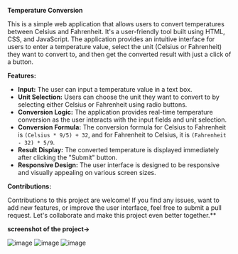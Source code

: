 **Temperature Conversion**

This is a simple web application that allows users to convert temperatures between Celsius and Fahrenheit. It's a user-friendly tool built using HTML, CSS, and JavaScript. The application provides an intuitive interface for users to enter a temperature value, select the unit (Celsius or Fahrenheit) they want to convert to, and then get the converted result with just a click of a button.

**Features:**

- **Input:** The user can input a temperature value in a text box.
- **Unit Selection:** Users can choose the unit they want to convert to by selecting either Celsius or Fahrenheit using radio buttons.
- **Conversion Logic:** The application provides real-time temperature conversion as the user interacts with the input fields and unit selection.
- **Conversion Formula:** The conversion formula for Celsius to Fahrenheit is `(Celsius * 9/5) + 32`, and for Fahrenheit to Celsius, it is `(Fahrenheit - 32) * 5/9`.
- **Result Display:** The converted temperature is displayed immediately after clicking the "Submit" button.
- **Responsive Design:** The user interface is designed to be responsive and visually appealing on various screen sizes.


**Contributions:**

Contributions to this project are welcome! If you find any issues, want to add new features, or improve the user interface, feel free to submit a pull request. Let's collaborate and make this project even better together.**

**screenshot of the project->**

![image](https://github.com/Niltiwari7/temperature-calculator/assets/93751356/24cae1d9-cc28-4971-9d27-d397934c21fb)
![image](https://github.com/Niltiwari7/temperature-calculator/assets/93751356/6eef9d06-c273-4f0b-a1de-3682a93656d9)
![image](https://github.com/Niltiwari7/temperature-calculator/assets/93751356/a199eb1a-35f3-4467-a071-45a50dc8f412)
